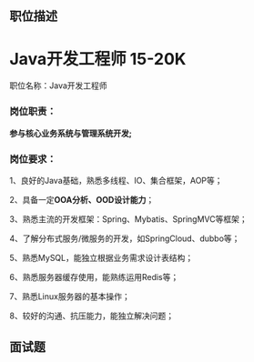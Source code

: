 ## 职位描述

# Java开发工程师 15-20K

职位名称：Java开发工程师

### 岗位职责：

**参与核心业务系统与管理系统开发;**

### 岗位要求：

1、良好的Java基础，熟悉多线程、IO、集合框架，AOP等；

2、具备一定**OOA分析、OOD设计能力**；

3、熟悉主流的开发框架：Spring、Mybatis、SpringMVC等框架；

4、了解分布式服务/微服务的开发，如SpringCloud、dubbo等；

5、熟悉MySQL，能独立根据业务需求设计表结构；

6、熟悉服务器缓存使用，能熟练运用Redis等；

7、熟悉Linux服务器的基本操作；

8、较好的沟通、抗压能力，能独立解决问题；

## 面试题



